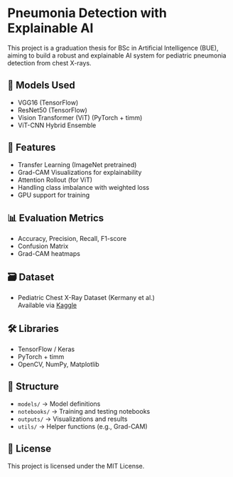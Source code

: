 # Pneumonia Detection with Explainable AI

This project is a graduation thesis for BSc in Artificial Intelligence (BUE), aiming to build a robust and explainable AI system for pediatric pneumonia detection from chest X-rays.

## 🚀 Models Used
- VGG16 (TensorFlow)
- ResNet50 (TensorFlow)
- Vision Transformer (ViT) (PyTorch + timm)
- ViT-CNN Hybrid Ensemble

## 🧠 Features
- Transfer Learning (ImageNet pretrained)
- Grad-CAM Visualizations for explainability
- Attention Rollout (for ViT)
- Handling class imbalance with weighted loss
- GPU support for training

## 📊 Evaluation Metrics
- Accuracy, Precision, Recall, F1-score
- Confusion Matrix
- Grad-CAM heatmaps

## 🗃️ Dataset
- Pediatric Chest X-Ray Dataset (Kermany et al.)  
  Available via [Kaggle](https://www.kaggle.com/paultimothymooney/chest-xray-pneumonia)

## 🛠️ Libraries
- TensorFlow / Keras
- PyTorch + timm
- OpenCV, NumPy, Matplotlib

## 📁 Structure
- `models/` → Model definitions
- `notebooks/` → Training and testing notebooks
- `outputs/` → Visualizations and results
- `utils/` → Helper functions (e.g., Grad-CAM)

## 📄 License
This project is licensed under the MIT License.
